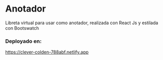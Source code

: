 # Anotador
Libreta virtual para usar como anotador, realizada con React Js y estilada con Bootswatch

### Deployado en:
https://clever-colden-788abf.netlify.app
